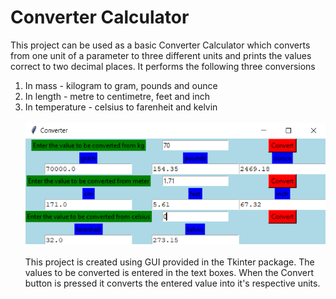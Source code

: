 # Converter Calculator

This project can be used as a basic Converter Calculator which converts from one unit of a parameter to three different units and prints the values correct to two decimal places. It performs the following three conversions
1. In mass - kilogram to gram, pounds and ounce
2. In length - metre to centimetre, feet and inch
3. In temperature - celsius to farenheit and kelvin<br/><br/>
![Image](pic.png)<br/><br/>
This project is created using GUI provided in the Tkinter package. The values to be converted is entered in the text boxes. When the Convert button is pressed it converts the entered value into it's respective units. 
